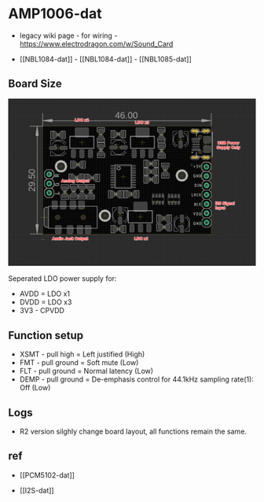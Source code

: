 
# AMP1006-dat

- legacy wiki page - for wiring - https://www.electrodragon.com/w/Sound_Card

- [[NBL1084-dat]] - [[NBL1084-dat]] - [[NBL1085-dat]]


## Board Size 

![](2024-09-05-17-05-06.png)

Seperated LDO power supply for: 
- AVDD = LDO x1
- DVDD = LDO x3
- 3V3 - CPVDD


## Function setup 

- XSMT - pull high = Left justified (High)
- FMT - pull ground = Soft mute (Low)
- FLT - pull ground = Normal latency (Low)
- DEMP - pull ground = De-emphasis control for 44.1kHz sampling rate(1): Off (Low)

## Logs 

- R2 version silghly change board layout, all functions remain the same.


## ref 

- [[PCM5102-dat]]

- [[I2S-dat]]

